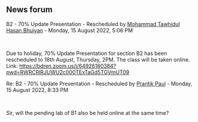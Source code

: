 <h2>News forum</h2><a href="https://moodle.cse.buet.ac.bd/user/view.php?id=2848&course=705"></a>
B2 - 70% Update Presentation - Rescheduled
by <a href="https://moodle.cse.buet.ac.bd/user/view.php?id=2848&course=705">Mohammad Tawhidul Hasan Bhuiyan</a> - Monday, 15 August 2022, 5:06 PM


 

Due to holiday, 70% Update Presentation for section B2 has been rescheduled to 18th August, Thursday, 2PM. The class will be taken online.<br />Link: <a href="https://bdren.zoom.us/j/64926180384?pwd=RWRCRlRJUWU2c000TExTaGd5TGVmUT09">https://bdren.zoom.us/j/64926180384?pwd=RWRCRlRJUWU2c000TExTaGd5TGVmUT09</a>





<a href="https://moodle.cse.buet.ac.bd/user/view.php?id=1508&course=705"></a>
Re: B2 - 70% Update Presentation - Rescheduled
by <a href="https://moodle.cse.buet.ac.bd/user/view.php?id=1508&course=705">Prantik  Paul</a> - Monday, 15 August 2022, 8:33 PM


 

Sir, will the pending lab of B1 also be held online at the same time? <br />








